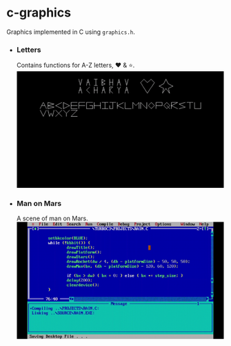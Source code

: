 # c-graphics
Graphics implemented in C using `graphics.h`.

- ### Letters
  Contains functions for A-Z letters, ♥ & ⭐.
  ![Letters Preview](./screenshot_new.png)

- ### Man on Mars
  A scene of man on Mars.
  ![Man on Mars Preview](./ManOnMars.gif)
